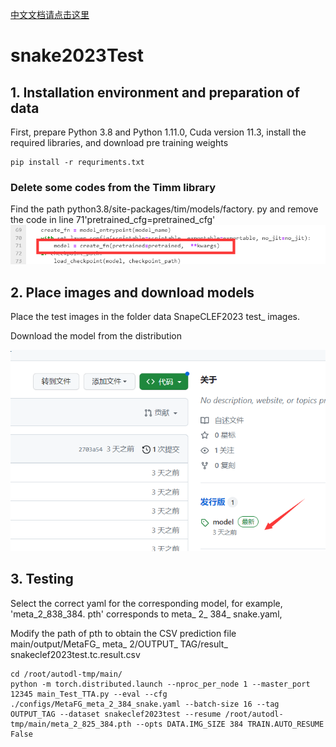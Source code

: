 [中文文档请点击这里](https://github.com/BAOfanTing/snake2023Test/edit/main/README_cn.md)
# snake2023Test

## 1. Installation environment and preparation of data

First, prepare Python 3.8 and Python 1.11.0, Cuda version 11.3, install the required libraries, and download pre training weights

```
pip install -r requriments.txt
```


### Delete some codes from the Timm library

Find the path python3.8/site-packages/tim/models/factory. py and remove the code in line 71'pretrained_cfg=pretrained_cfg'
![](2023-05-17-21-34-42.png)



## 2. Place images and download models

Place the test images in the folder data SnapeCLEF2023 test_ images.

Download the model from the distribution

![](2023-05-21-14-29-37.png)



## 3. Testing

Select the correct yaml for the corresponding model, for example, 'meta_2_838_384. pth' corresponds to meta_ 2_ 384_ snake.yaml,

Modify the path of pth to obtain the CSV prediction file main/output/MetaFG_ meta_ 2/OUTPUT_ TAG/result_ snakeclef2023test.tc.result.csv



```
cd /root/autodl-tmp/main/
python -m torch.distributed.launch --nproc_per_node 1 --master_port 12345 main_Test_TTA.py --eval --cfg ./configs/MetaFG_meta_2_384_snake.yaml --batch-size 16 --tag OUTPUT_TAG --dataset snakeclef2023test --resume /root/autodl-tmp/main/meta_2_825_384.pth --opts DATA.IMG_SIZE 384 TRAIN.AUTO_RESUME False
```
